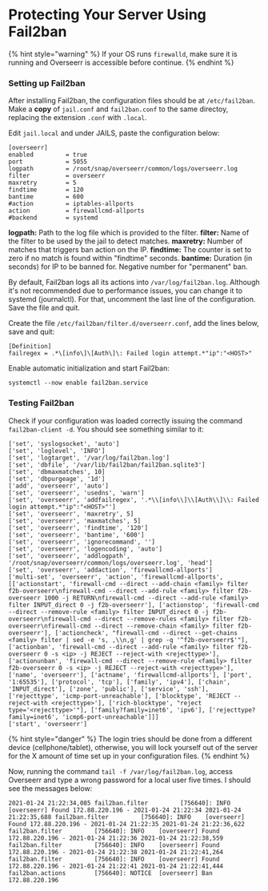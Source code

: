 # Protecting Your Server Using Fail2ban

{% hint style="warning" %}
If your OS runs `firewalld`, make sure it is running and Overseerr is accessible before continue.
{% endhint %}

### Setting up Fail2ban

After installing Fail2ban, the configuration files should be at `/etc/fail2ban`. Make a **copy** of `jail.conf` and `fail2ban.conf` to the same directoy, replacing the extension `.conf` with `.local`.

Edit `jail.local` and under JAILS, paste the configuration below:

```
[overseerr]
enabled         = true
port            = 5055
logpath         = /root/snap/overseerr/common/logs/overseerr.log
filter          = overseerr
maxretry        = 5
findtime        = 120
bantime         = 600
#action         = iptables-allports
action          = firewallcmd-allports
#backend        = systemd
```

**logpath:** Path to the log file which is provided to the filter.
**filter:** Name of the filter to be used by the jail to detect matches.
**maxretry:** Number of matches that triggers ban action on the IP.
**findtime:** The counter is set to zero if no match is found within "findtime" seconds.
**bantime:** Duration (in seconds) for IP to be banned for. Negative number for "permanent" ban.

By default, Fail2ban logs all its actions into `/var/log/fail2ban.log`. Although it's not recommended due to performance issues, you can change it to systemd (journalctl). For that, uncomment the last line of the configuration. Save the file and quit.

Create the file `/etc/fail2ban/filter.d/overseerr.conf`, add the lines below, save and quit:

```
[Definition]
failregex = .*\[info\]\[Auth\]\: Failed login attempt.*"ip":"<HOST>"
```

Enable automatic initialization and start Fail2ban:

`
systemctl --now enable fail2ban.service
`

### Testing Fail2ban

Check if your configuration was loaded correctly issuing the command `fail2ban-client -d`. You should see something similar to it:

```
['set', 'syslogsocket', 'auto']
['set', 'loglevel', 'INFO']
['set', 'logtarget', '/var/log/fail2ban.log']
['set', 'dbfile', '/var/lib/fail2ban/fail2ban.sqlite3']
['set', 'dbmaxmatches', 10]
['set', 'dbpurgeage', '1d']
['add', 'overseerr', 'auto']
['set', 'overseerr', 'usedns', 'warn']
['set', 'overseerr', 'addfailregex', '.*\\[info\\]\\[Auth\\]\\: Failed login attempt.*"ip":"<HOST>"']
['set', 'overseerr', 'maxretry', 5]
['set', 'overseerr', 'maxmatches', 5]
['set', 'overseerr', 'findtime', '120']
['set', 'overseerr', 'bantime', '600']
['set', 'overseerr', 'ignorecommand', '']
['set', 'overseerr', 'logencoding', 'auto']
['set', 'overseerr', 'addlogpath', '/root/snap/overseerr/common/logs/overseerr.log', 'head']
['set', 'overseerr', 'addaction', 'firewallcmd-allports']
['multi-set', 'overseerr', 'action', 'firewallcmd-allports', [['actionstart', 'firewall-cmd --direct --add-chain <family> filter f2b-overseerr\nfirewall-cmd --direct --add-rule <family> filter f2b-overseerr 1000 -j RETURN\nfirewall-cmd --direct --add-rule <family> filter INPUT_direct 0 -j f2b-overseerr'], ['actionstop', 'firewall-cmd --direct --remove-rule <family> filter INPUT_direct 0 -j f2b-overseerr\nfirewall-cmd --direct --remove-rules <family> filter f2b-overseerr\nfirewall-cmd --direct --remove-chain <family> filter f2b-overseerr'], ['actioncheck', "firewall-cmd --direct --get-chains <family> filter | sed -e 's, ,\\n,g' | grep -q '^f2b-overseerr$'"], ['actionban', 'firewall-cmd --direct --add-rule <family> filter f2b-overseerr 0 -s <ip> -j REJECT --reject-with <rejecttype>'], ['actionunban', 'firewall-cmd --direct --remove-rule <family> filter f2b-overseerr 0 -s <ip> -j REJECT --reject-with <rejecttype>'], ['name', 'overseerr'], ['actname', 'firewallcmd-allports'], ['port', '1:65535'], ['protocol', 'tcp'], ['family', 'ipv4'], ['chain', 'INPUT_direct'], ['zone', 'public'], ['service', 'ssh'], ['rejecttype', 'icmp-port-unreachable'], ['blocktype', 'REJECT --reject-with <rejecttype>'], ['rich-blocktype', "reject type='<rejecttype>'"], ['family?family=inet6', 'ipv6'], ['rejecttype?family=inet6', 'icmp6-port-unreachable']]]
['start', 'overseerr']
```

{% hint style="danger" %}
The login tries should be done from a different device (cellphone/tablet), otherwise, you will lock yourself out of the server for the X amount of time set up in your configuration files.
{% endhint %}

Now, running the command `tail -f /var/log/fail2ban.log`, access Overseerr and type a wrong password for a local user five times. I should see the messages below:

`
2021-01-24 21:22:34,085 fail2ban.filter         [756640]: INFO    [overseerr] Found 172.88.220.196 - 2021-01-24 21:22:34
2021-01-24 21:22:35,688 fail2ban.filter         [756640]: INFO    [overseerr] Found 172.88.220.196 - 2021-01-24 21:22:35
2021-01-24 21:22:36,622 fail2ban.filter         [756640]: INFO    [overseerr] Found 172.88.220.196 - 2021-01-24 21:22:36
2021-01-24 21:22:38,559 fail2ban.filter         [756640]: INFO    [overseerr] Found 172.88.220.196 - 2021-01-24 21:22:38
2021-01-24 21:22:41,264 fail2ban.filter         [756640]: INFO    [overseerr] Found 172.88.220.196 - 2021-01-24 21:22:41
2021-01-24 21:22:41,444 fail2ban.actions        [756640]: NOTICE  [overseerr] Ban 172.88.220.196
`
